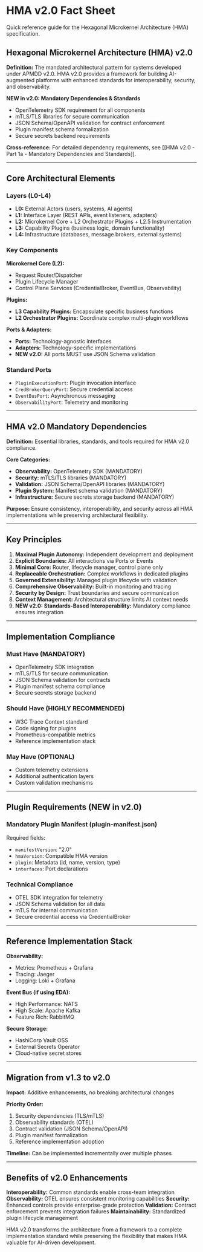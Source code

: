 # HMA v2.0 Fact Sheet

Quick reference guide for the Hexagonal Microkernel Architecture (HMA) specification.

## Hexagonal Microkernel Architecture (HMA) v2.0

**Definition:** The mandated architectural pattern for systems developed under APMDD v2.0. HMA v2.0 provides a framework for building AI-augmented platforms with enhanced standards for interoperability, security, and observability.

**NEW in v2.0: Mandatory Dependencies & Standards**
- OpenTelemetry SDK requirement for all components
- mTLS/TLS libraries for secure communication
- JSON Schema/OpenAPI validation for contract enforcement
- Plugin manifest schema formalization
- Secure secrets backend requirements

**Cross-reference:** For detailed dependency requirements, see [[HMA v2.0 - Part 1a - Mandatory Dependencies and Standards]].

---

## Core Architectural Elements

### Layers (L0-L4)
- **L0:** External Actors (users, systems, AI agents)
- **L1:** Interface Layer (REST APIs, event listeners, adapters)
- **L2:** Microkernel Core + L2 Orchestrator Plugins + L2.5 Instrumentation
- **L3:** Capability Plugins (business logic, domain functionality)
- **L4:** Infrastructure (databases, message brokers, external systems)

### Key Components

**Microkernel Core (L2):**
- Request Router/Dispatcher
- Plugin Lifecycle Manager
- Control Plane Services (CredentialBroker, EventBus, Observability)

**Plugins:**
- **L3 Capability Plugins:** Encapsulate specific business functions
- **L2 Orchestrator Plugins:** Coordinate complex multi-plugin workflows

**Ports & Adapters:**
- **Ports:** Technology-agnostic interfaces
- **Adapters:** Technology-specific implementations
- **NEW v2.0:** All ports MUST use JSON Schema validation

### Standard Ports
- `PluginExecutionPort`: Plugin invocation interface
- `CredBrokerQueryPort`: Secure credential access
- `EventBusPort`: Asynchronous messaging
- `ObservabilityPort`: Telemetry and monitoring

---

## HMA v2.0 Mandatory Dependencies

**Definition:** Essential libraries, standards, and tools required for HMA v2.0 compliance.

**Core Categories:**
- **Observability:** OpenTelemetry SDK (MANDATORY)
- **Security:** mTLS/TLS libraries (MANDATORY)
- **Validation:** JSON Schema/OpenAPI libraries (MANDATORY)
- **Plugin System:** Manifest schema validation (MANDATORY)
- **Infrastructure:** Secure secrets storage backend (MANDATORY)

**Purpose:** Ensure consistency, interoperability, and security across all HMA implementations while preserving architectural flexibility.

---

## Key Principles

1. **Maximal Plugin Autonomy:** Independent development and deployment
2. **Explicit Boundaries:** All interactions via Ports or Events
3. **Minimal Core:** Router, lifecycle manager, control plane only
4. **Replaceable Orchestration:** Complex workflows in dedicated plugins
5. **Governed Extensibility:** Managed plugin lifecycle with validation
6. **Comprehensive Observability:** Built-in monitoring and tracing
7. **Security by Design:** Trust boundaries and secure communication
8. **Context Management:** Architectural structure limits AI context needs
9. **NEW v2.0: Standards-Based Interoperability:** Mandatory compliance ensures integration

---

## Implementation Compliance

### Must Have (MANDATORY)
- OpenTelemetry SDK integration
- mTLS/TLS for secure communication
- JSON Schema validation for contracts
- Plugin manifest schema compliance
- Secure secrets storage backend

### Should Have (HIGHLY RECOMMENDED)
- W3C Trace Context standard
- Code signing for plugins
- Prometheus-compatible metrics
- Reference implementation stack

### May Have (OPTIONAL)
- Custom telemetry extensions
- Additional authentication layers
- Custom validation mechanisms

---

## Plugin Requirements (NEW in v2.0)

### Mandatory Plugin Manifest (plugin-manifest.json)
Required fields:
- `manifestVersion`: "2.0"
- `hmaVersion`: Compatible HMA version
- `plugin`: Metadata (id, name, version, type)
- `interfaces`: Port declarations

### Technical Compliance
- OTEL SDK integration for telemetry
- JSON Schema validation for all data
- mTLS for internal communication
- Secure credential access via CredentialBroker

---

## Reference Implementation Stack

**Observability:**
- Metrics: Prometheus + Grafana
- Tracing: Jaeger
- Logging: Loki + Grafana

**Event Bus (if using EDA):**
- High Performance: NATS
- High Scale: Apache Kafka
- Feature Rich: RabbitMQ

**Secure Storage:**
- HashiCorp Vault OSS
- External Secrets Operator
- Cloud-native secret stores

---

## Migration from v1.3 to v2.0

**Impact:** Additive enhancements, no breaking architectural changes

**Priority Order:**
1. Security dependencies (TLS/mTLS)
2. Observability standards (OTEL)
3. Contract validation (JSON Schema/OpenAPI)
4. Plugin manifest formalization
5. Reference implementation adoption

**Timeline:** Can be implemented incrementally over multiple phases

---

## Benefits of v2.0 Enhancements

**Interoperability:** Common standards enable cross-team integration
**Observability:** OTEL ensures consistent monitoring capabilities
**Security:** Enhanced controls provide enterprise-grade protection
**Validation:** Contract enforcement prevents integration failures
**Maintainability:** Standardized plugin lifecycle management

HMA v2.0 transforms the architecture from a framework to a complete implementation standard while preserving the flexibility that makes HMA valuable for AI-driven development. 